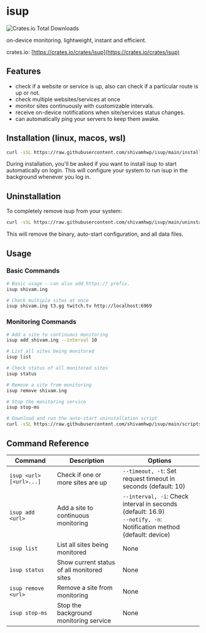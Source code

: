 # isup

![Crates.io Total Downloads](https://img.shields.io/crates/d/isup?labelColor=%23222&color=white)

on-device monitoring. lightweight, instant and efficient.

crates.io: [https://crates.io/crates/isup](https://crates.io/crates/isup)

## Features

- check if a website or service is up, also can check if a particular route is up or not.
- check multiple websites/services at once
- monitor sites continuously with customizable intervals.
- receive on-device notifications when site/services status changes.
- can automatically ping your servers to keep them awake.

## Installation (linux, macos, wsl)

```bash
curl -sSL https://raw.githubusercontent.com/shivamhwp/isup/main/install.sh | bash
```

During installation, you'll be asked if you want to install isup to start automatically on login. This will configure your system to run isup in the background whenever you log in.

## Uninstallation

To completely remove isup from your system:

```bash
curl -sSL https://raw.githubusercontent.com/shivamhwp/isup/main/uninstall.sh | bash
```

This will remove the binary, auto-start configuration, and all data files.

## Usage

### Basic Commands

```bash
# Basic usage - can also add https:// prefix.
isup shivam.ing

# Check multiple sites at once
isup shivam.ing t3.gg twitch.tv http://localhost:6969

```

### Monitoring Commands

```bash
# Add a site to continuous monitoring
isup add shivam.ing --interval 10

# List all sites being monitored
isup list

# Check status of all monitored sites
isup status

# Remove a site from monitoring
isup remove shivam.ing

# Stop the monitoring service
isup stop-ms
```

```bash
# Download and run the auto-start uninstallation script
curl -sSL https://raw.githubusercontent.com/shivamhwp/isup/main/scripts/uninstall-autostart.sh | bash
```

## Command Reference

| Command                 | Description                                | Options                                                                                                              |
| ----------------------- | ------------------------------------------ | -------------------------------------------------------------------------------------------------------------------- |
| `isup <url> [<url>...]` | Check if one or more sites are up          | `--timeout, -t`: Set request timeout in seconds (default: 10)                                                        |
| `isup add <url>`        | Add a site to continuous monitoring        | `--interval, -i`: Check interval in seconds (default: 16.9)<br>`--notify, -n`: Notification method (default: device) |
| `isup list`             | List all sites being monitored             | None                                                                                                                 |
| `isup status`           | Show current status of all monitored sites | None                                                                                                                 |
| `isup remove <url>`     | Remove a site from monitoring              | None                                                                                                                 |
| `isup stop-ms`          | Stop the background monitoring service     | None                                                                                                                 |
